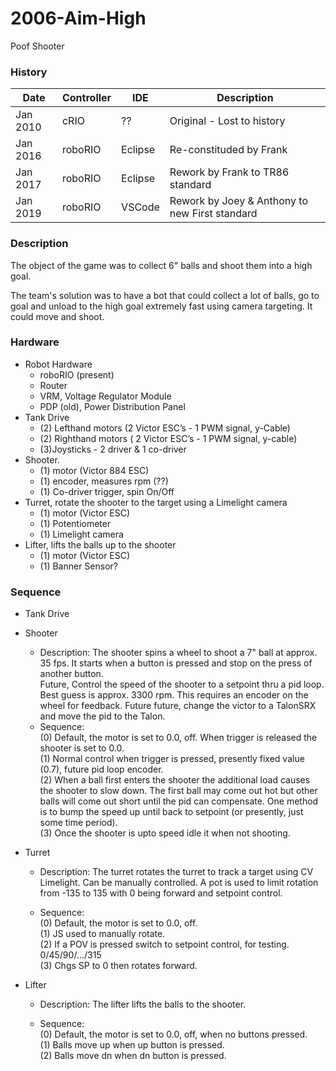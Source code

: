 # 2006-Aim-High
Poof Shooter

### History

 Date | Controller | IDE | Description
 -----|------------|-----|------------
 Jan 2010 | cRIO | ?? | Original - Lost to history
 Jan 2016 | roboRIO | Eclipse | Re-constituded by Frank
 Jan 2017 | roboRIO | Eclipse | Rework by Frank to TR86 standard
 Jan 2019 | roboRIO | VSCode | Rework by Joey & Anthony to new First standard

### Description
The object of the game was to collect 6" balls and shoot them into a high goal.

The team's solution was to have a bot that could collect a lot of balls, go to goal and unload to the high goal extremely fast using camera targeting.  It could move and shoot.

### Hardware
* Robot Hardware
    * roboRIO (present)
    * Router
    * VRM, Voltage Regulator Module
    * PDP (old), Power Distribution Panel
* Tank Drive
    * (2) Lefthand motors (2 Victor ESC’s - 1 PWM signal, y-Cable)
    * (2) Righthand motors ( 2 Victor ESC’s - 1 PWM signal, y-cable)
    * (3)Joysticks - 2 driver & 1 co-driver
* Shooter.
    * (1) motor (Victor 884 ESC)
    * (1) encoder, measures rpm (??)
    * (1) Co-driver trigger, spin On/Off
* Turret, rotate the shooter to the target using a Limelight camera
    * (1) motor (Victor ESC)
    * (1) Potentiometer
    * (1) Limelight camera
* Lifter, lifts the balls up to the shooter
    * (1) motor (Victor ESC)
    * (1) Banner Sensor?

### Sequence
* Tank Drive

* Shooter
    * Description:  The shooter spins a wheel to shoot a 7" ball at approx. 35 fps.  It starts when a button is pressed and stop on the press of another button.</br>
Future, Control the speed of the shooter to a setpoint thru a pid loop.  Best guess is approx.
3300 rpm.  This requires an encoder on the wheel for feedback.
Future future, change the victor to a TalonSRX and move the pid to the Talon.</br>
  * Sequence:</br>
        (0) Default, the motor is set to 0.0, off.  When trigger is released the shooter is set to 0.0.</br>
        (1) Normal control when trigger is pressed, presently fixed value (0.7), future pid loop encoder.</br>
        (2) When a ball first enters the shooter the additional load causes the shooter to slow down.  The first ball may come out hot but other balls will come out short until the pid can compensate.  One method is to bump the speed up until back to setpoint (or presently, just some time period).</br>
        (3) Once the shooter is upto speed idle it when not shooting.

* Turret
    * Description:  The turret rotates the turret to track a target using CV Limelight.  Can be manually controlled.  A pot is used to limit rotation from -135 to 135 with 0 being forward and setpoint control.

    * Sequence:</br>
        (0) Default, the motor is set to 0.0, off.</br>
        (1) JS used to manually rotate.</br>
        (2) If a POV is pressed switch to setpoint control, for testing. 0/45/90/.../315</br>
        (3) Chgs SP to 0 then rotates forward.

* Lifter
    * Description:  The lifter lifts the balls to the shooter.

    * Sequence:</br>
        (0) Default, the motor is set to 0.0, off, when no buttons pressed.</br>
        (1) Balls move up when up button is pressed.</br>
        (2) Balls move dn when dn button is pressed.

